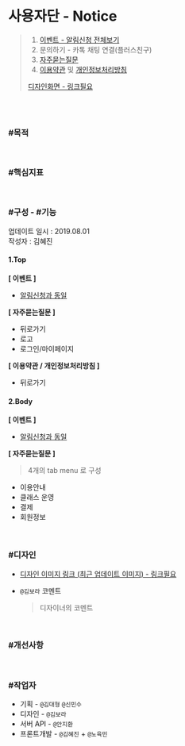 # 사용자단 - Notice
> 1. [이벤트 - 알림신청 전체보기](https://www.modooclass.net/modoo/notify_discount)  
> 2. 문의하기 - 카톡 채팅 연결(플러스친구)  
> 3. [자주묻는질문](https://www.modooclass.net/modoo/faq)  
> 4. [이용약관](https://www.modooclass.net/app/customer/agreement) 및 [개인정보처리방침](https://www.modooclass.net/app/customer/policy)  
>  
> [디자인화면 - 링크필요]() 

<br><br>

### #목적

<br>

### #핵심지표

<br>

### #구성 - #기능
업데이트 일시 : 2019.08.01  
작성자 : 김혜진

#### 1.Top 

**[ 이벤트 ]**
- [알림신청과 동일](.../ch1_home/alram)

**[ 자주묻는질문 ]**
- 뒤로가기
- 로고
- 로그인/마이페이지

**[ 이용약관 / 개인정보처리방침 ]**
- 뒤로가기

#### 2.Body

**[ 이벤트 ]**
- [알림신청과 동일](.../ch1_home/alram)

**[ 자주묻는질문 ]**
> 4개의 tab menu 로 구성

- 이용안내
- 클래스 운영
- 결제
- 회원정보


<br>

### #디자인

- [디자인 이미지 링크 (최근 업데이트 이미지) - 링크필요]()

- `@김보라`  코멘트

  > 디자이너의 코멘트

<br>

### #개선사항


<br>

### #작업자

- 기획 - `@김대형` `@신민수`
- 디자인 - `@김보라`
- 서버 API - `@안지환`
- 프론트개발 - `@김혜진`  + `@노육민`


